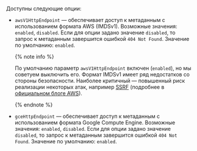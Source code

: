 Доступны следующие опции:

* `awsV1HttpEndpoint` — обеспечивает доступ к метаданным с использованием формата AWS (IMDSv1). Возможные значения: `enabled`, `disabled`. Если для опции задано значение `disabled`, то запрос к метаданным завершится ошибкой `404 Not Found`. Значение по умолчанию: `enabled`.

    {% note info %}

    По умолчанию параметр `awsV1HttpEndpoint` включен (`enabled`), но мы советуем выключить его. Формат IMDSv1 имеет ряд недостатков со стороны безопасности. Наиболее критичный — повышенный риск реализации некоторых атак, например [SSRF](https://portswigger.net/web-security/ssrf) (подробнее в [официальном блоге AWS](https://aws.amazon.com/blogs/security/defense-in-depth-open-firewalls-reverse-proxies-ssrf-vulnerabilities-ec2-instance-metadata-service/)).

    {% endnote %}

* `gceHttpEndpoint` — обеспечивает доступ к метаданным с использованием формата Google Compute Engine. Возможные значения: `enabled`, `disabled`. Если для опции задано значение `disabled`, то запрос к метаданным завершится ошибкой `404 Not Found`. Значение по умолчанию: `enabled`.
